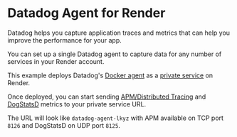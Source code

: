 # Datadog Agent for Render

Datadog helps you capture application traces and metrics that can help you improve the performance for your app.

You can set up a single Datadog agent to capture data for any number of services in your Render account.

This example deploys Datadog's [Docker agent](https://docs.datadoghq.com/agent/docker/) as a [private service](https://render.com/docs/private-services) on Render.

Once deployed, you can start sending [APM/Distributed Tracing](https://docs.datadoghq.com/tracing/) and [DogStatsD](https://docs.datadoghq.com/developers/dogstatsd/?tab=hostagent) metrics to your private service URL.

The URL will look like `datadog-agent-lkyz` with APM available on TCP port `8126` and DogStatsD on UDP port `8125`.

